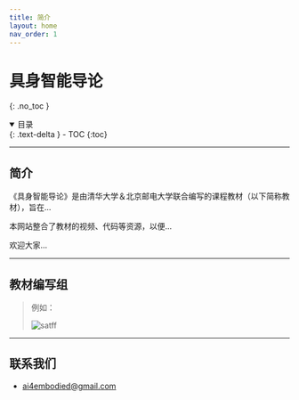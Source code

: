 ```yaml
---
title: 简介
layout: home
nav_order: 1
---
```


# 具身智能导论
{: .no_toc }

<details open markdown="block">
  <summary>
    目录
  </summary>
  {: .text-delta }
- TOC
{:toc}
</details>

---

## 简介

《具身智能导论》是由清华大学＆北京邮电大学联合编写的课程教材（以下简称教材），旨在...

本网站整合了教材的视频、代码等资源，以便...

欢迎大家...

---

## 教材编写组

> 例如：
> 
> ![satff](https://lsky.metattri.com/i/2024/04/05/660ecef5ef6f2.png)

---

## 联系我们

- [ai4embodied@gmail.com](mailto:ai4embodied@gmail.com)
